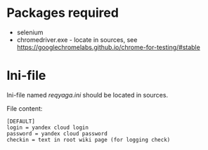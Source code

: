 # Packages required
- selenium
- chromedriver.exe - locate in sources, see https://googlechromelabs.github.io/chrome-for-testing/#stable
# Ini-file
Ini-file named *reqyaga.ini* should be located in sources.

File content:

    [DEFAULT]
    login = yandex cloud login
    password = yandex cloud password
    checkin = text in root wiki page (for logging check)

